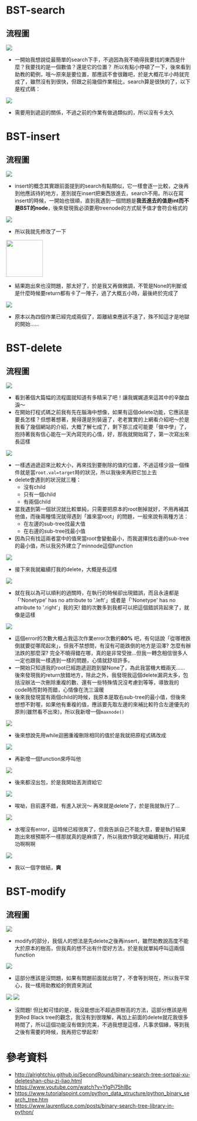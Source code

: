 # BST-search
## 流程圖
<img src='https://github.com/eter0000/learningnotes/blob/master/images/search.png'>

  * 一開始我想說從最簡單的search下手，不過因為我不曉得我要找的東西是什麼？我要找的是一個數值？還是它的位置？ 所以有點小停頓了一下，後來看到助教的範例，哦～原來是要位置，那應該不會很難吧，於是大概花半小時就完成了，雖然沒有到很快，但跟之前幾個作業相比，search算是很快的了，以下是程式碼：
  <img src='https://github.com/eter0000/learningnotes/blob/master/images/search1.jpg'>
  
  * 需要用到遞迴的關係，不過之前的作業有做過類似的，所以沒有卡太久
  
# BST-insert
## 流程圖
<img src='https://github.com/eter0000/learningnotes/blob/master/images/insert.png'>
  
  * insert的概念其實跟前面提到的search有點類似，它一樣會逐一比較，之後再到他應該待的地方，差別就在insert把東西放進去，search不用。所以在寫insert的時候，一開始也很順，直到我遇到一個問題是**我丟進去的值是int而不是BST的node**，後來發現我必須要用treenode的方式賦予值才會符合格式的
 
<img src='https://github.com/eter0000/learningnotes/blob/master/images/insert2.jpg'>
 
  * 所以我就先修改了一下

<img src='https://github.com/eter0000/learningnotes/blob/master/images/Insert1.jpg' weight=400 height=100>
  
  * 結果跑出來也沒問題，那太好了，於是我又再做微調，不管是None的判斷或是什麼時候要return都有卡了一陣子，過了大概五小時，最後終於完成了
  
  <img src='https://github.com/eter0000/learningnotes/blob/master/images/insert3.jpg'>
  
  * 原本以為四個作業已經完成兩個了，距離結束應該不遠了，殊不知這才是地獄的開始……
  
  # BST-delete
  ## 流程圖
  <img src='https://github.com/eter0000/learningnotes/blob/master/images/delete.png'>
  
  * 看到著個大篇幅的流程圖就知道有多精采了吧！讓我娓娓道來這其中的辛酸血淚～
  * 在開始打程式碼之前我有先在腦海中想像，如果有這個delete功能，它應該是要長怎樣？但想著想著，覺得還是別裝逼了，老老實實的上網看介紹吧～於是我看了幾個網站的介紹，大概了解七成了，剩下那三成可能要「做中學」了，抱持著我有信心能在一天內寫完的心情，好，那我就開始寫了，第一次寫出來長這樣
  
  <img src='https://github.com/eter0000/learningnotes/blob/master/images/delete3.jpg'>
  
  * 一樣透過遞迴來比較大小，再來找到要刪除的值的位置，不過這樣少設一個條件就是當`root.val=target`時的狀況，所以我後來再把它加上去
  * delete會遇到的狀況就三種：
    * 沒有child
    * 只有一個child
    * 有兩個child
  * 當我遇到第一個狀況就比較單純，只需要把原本的root刪掉就好，不用再補其他值，而後兩種情況就得遇到「誰來當root」的問題，一般來說有兩種方法：
    * 在左邊的sub-tree找最大值
    * 在右邊的sub-tree找最小值
  * 因為只有找這兩者當中的值來當root會變動最小，而我選擇找右邊的sub-tree的最小值，所以我另外建立了minnode這個function
  
  <img src='https://github.com/eter0000/learningnotes/blob/master/images/minnode.jpg'>
  
  * 接下來我就繼續打我的delete，大概是長這樣
  
  <img src='https://github.com/eter0000/learningnotes/blob/master/images/delete4.jpg'>
  
  * 就在我以為可以順利的過關時，在執行的時候卻出現錯誤，而且永遠都是「'Nonetype' has no attribute to '.left'」或者是「'Nonetype' has no attribute to '.right'」我的天! 錯的次數多到我都可以把這個錯誤背起來了，就像是這樣
  
  <img src='https://github.com/eter0000/learningnotes/blob/master/images/delete5.jpg'>
  
  * 這個error的次數大概占我這次作業error次數的**80%** 吧，有句話說「從哪裡跌倒就要從哪爬起來」，但我不禁想問，有沒有可能跌倒的地方是沼澤? 怎麼有辦法跌的那麼深? 完全不曉得錯在哪，真的是非常受挫…但我一轉念相信很多人一定也跟我一樣遇到一樣的問題，心情就舒坦許多。
  * 一開始只知道我的root已經跑遞迴跑到變None了，為此我當機大概兩天…… 後來發現我的return放錯地方，除此之外，我發現我這個delete漏洞太多，包括沒辦法一次刪除重複的數、還有一些特殊情況沒考慮到等等，導致我的code時而對時而錯，心情像在洗三溫暖
  * 後來我發現當有兩個child的時候，我原本是取右sub-tree的最小值，但後來想想不對喔，如果他有重複的值，應該要先取左邊的來補比較符合左邊優先的原則(雖然看不出來)，所以我新增一個`maxnode()`
  
  <img src='https://github.com/eter0000/learningnotes/blob/master/images/maxnode.jpg'>
  
  * 後來想說先用while迴圈重複刪除相同的值於是我就把原程式碼改成
  
  <img src='https://github.com/eter0000/learningnotes/blob/master/images/ddelete1.jpg'>
  
  * 再新增一個function來呼叫他
  
  <img src='https://github.com/eter0000/learningnotes/blob/master/images/ddelete.jpg'>
  
  * 後來都沒出包，於是我開始丟測資給它
  <img src='https://github.com/eter0000/learningnotes/blob/master/images/delete8.jpg'>
  
  * 唉呦，目前還不錯，有進入狀況～ 再來就是delete了，於是我就執行了…
  <img src='https://github.com/eter0000/learningnotes/blob/master/images/delete7.jpg'>
  
  * 水喔沒有error，這時候已經很爽了，但我告訴自己不能大意，要是執行結果跑出來根預期不一樣那就真的是麻煩了，所以我故作鎮定地繼續執行，拜託成功啊啊啊
  
  <img src='https://github.com/eter0000/learningnotes/blob/master/images/delete6.jpg'>
  
  * 我以一個字做結，**爽**
  
  # BST-modify
  ## 流程圖
  
  <img src='https://github.com/eter0000/learningnotes/blob/master/images/modify.png'>
  
  * modify的部分，我個人的想法是先delete之後再insert，雖然助教說高度不能大於原本的樹高，但我真的想不出有什麼好方法，於是我就單純呼叫這兩個function
  
  <img src='https://github.com/eter0000/learningnotes/blob/master/images/modify1.jpg'>
  
  * 這部分應該是沒問題，如果有問題前面就出現了，不會等到現在，所以我平常心，我一樣用助教給的側資來測試
  
  <img src='https://github.com/eter0000/learningnotes/blob/master/images/modify2.jpg'>
  
  <img src='https://github.com/eter0000/learningnotes/blob/master/images/modify3.jpg'>
  
  * 沒問題! 但比較可惜的是，我沒能想出不超過原樹高的方法，這部分應該是用到Red Black tree的觀念，我沒有到很理解，再加上前面的delete就花我很多時間了，所以這個功能沒有做到完美，不過我想是這樣，凡事求個緣，等到我之後有需要的時候，我再把它學起來!
  
  # 參考資料
   * http://alrightchiu.github.io/SecondRound/binary-search-tree-sortpai-xu-deleteshan-chu-zi-liao.html
   * https://www.youtube.com/watch?v=YlgPi75hIBc
   * https://www.tutorialspoint.com/python_data_structure/python_binary_search_tree.htm
   * https://www.laurentluce.com/posts/binary-search-tree-library-in-python/
  
  
  
  
